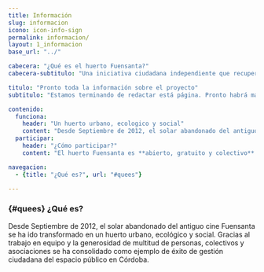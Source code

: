 ```yaml
---
title: Información
slug: informacion
icono: icon-info-sign
permalink: informacion/
layout: 1_informacion
base_url: "../"

cabecera: "¿Qué es el huerto Fuensanta?"
cabecera-subtitulo: "Una iniciativa ciudadana independiente que recupera un espacio público abandonado desde hace más de 20 años"

titulo: "Pronto toda la información sobre el proyecto"
subtitulo: "Estamos terminando de redactar está página. Pronto habrá más información sobre el proyecto…"

contenido:
  funciona:
    header: "Un huerto urbano, ecologico y social"
    content: "Desde Septiembre de 2012, el solar abandonado del antiguo cine Fuensanta se ha ido transformado en un huerto urbano, ecológico y social. Gracias al trabajo en equipo y la generosidad de multitud de personas, colectivos y asociaciones se ha consolidado como ejemplo de éxito de gestión ciudadana del espacio público en Córdoba."
  participar:
    header: "¿Cómo participar?"
    content: "El huerto Fuensanta es **abierto, gratuito y colectivo**. Está situado en el antiguo solar del Cine Fuensanta en la Calle Hernando de Magallanes del barrio de la Fuensanta, Córdoba. Para participar suscríbete a la lista de correo y envíanos un correo presentándote. ¡Bienvenido/a!"

navegacion:
  - {title: "¿Qué es?", url: "#quees"}

---
```

### {#quees} ¿Qué es?

Desde Septiembre de 2012, el solar abandonado del antiguo cine Fuensanta se ha ido transformado en un huerto urbano, ecológico y social. Gracias al trabajo en equipo y la generosidad de multitud de personas, colectivos y asociaciones se ha consolidado como ejemplo de éxito de gestión ciudadana del espacio público en Córdoba.